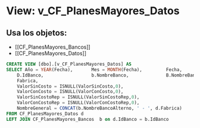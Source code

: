# View: v_CF_PlanesMayores_Datos

## Usa los objetos:
- [[CF_PlanesMayores_Bancos]]
- [[CF_PlanesMayores_Datos]]

```sql
CREATE VIEW [dbo].[v_CF_PlanesMayores_Datos] AS
SELECT Año = YEAR(Fecha),		Mes = MONTH(Fecha),			Fecha,						IdEmpresa,			
	D.IdBanco,					b.NombreBanco,				B.NombreBancoAlterno,		Linea,				
	Fabrica,				
	ValorSinCosto = ISNULL(ValorSinCosto,0),
	ValorConCosto = ISNULL(ValorConCosto,0), 
	ValorSinCostoRep = ISNULL(ValorSinCostoRep,0),
	ValorConCostoRep = ISNULL(ValorConCostoRep,0),
	NombreGeneral = CONCAT(b.NombreBancoAlterno, ' - ', d.Fabrica)
FROM CF_PlanesMayores_Datos d
LEFT JOIN CF_PlanesMayores_Bancos  b on d.IdBanco = b.IdBanco

```

